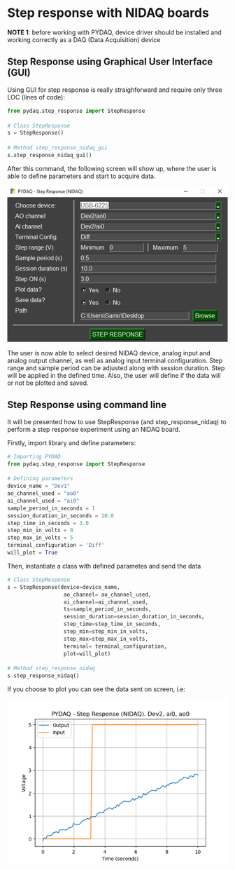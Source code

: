 # Step response with NIDAQ boards

**NOTE 1**: before working with PYDAQ, device driver should be installed and working correctly as a DAQ (Data Acquisition) device

## Step Response using Graphical User Interface (GUI)

Using GUI for step response is really straighforward and require only 
three LOC (lines of code):

```python
from pydaq.step_response import StepResponse

# Class StepResponse
s = StepResponse()

# Method step_response_nidaq_gui
s.step_response_nidaq_gui()
```

After this command, the following screen will show up, where the 
user is able to define parameters and start to acquire data.

![](img/step_response_nidaq_gui.png)

The user is now able to select desired NIDAQ device, analog input and 
analog output channel, as well as analog input terminal configuration.
Step range and sample period can be adjusted along with session duration. 
Step will be applied in the defined time. Also, the user will define if 
the data will or not be plotted and saved. 

## Step Response using command line

It will be presented how to use StepResponse (and step_response_nidaq) to 
perform a step response experiment using an NIDAQ board. 

Firstly, import library and define parameters:

```python
# Importing PYDAQ
from pydaq.step_response import StepResponse

# Defining parameters
device_name = "Dev1"
ao_channel_used = "ao0"
ai_channel_used = "ai0"
sample_period_in_seconds = 1
session_duration_in_seconds = 10.0
step_time_in_seconds = 3.0
step_min_in_volts = 0
step_max_in_volts = 5
terminal_configuration = 'Diff'
will_plot = True
```

Then, instantiate a class with defined parametes and send the data

```python
# Class StepResponse
s = StepResponse(device=device_name, 
                  ao_channel= ao_channel_used, 
                  ai_channel=ai_channel_used, 
                  ts=sample_period_in_seconds, 
                  session_duration=session_duration_in_seconds, 
                  step_time=step_time_in_seconds, 
                  step_min=step_min_in_volts, 
                  step_max=step_max_in_volts,
                  terminal= terminal_configuration, 
                  plot=will_plot)

# Method step_response_nidaq
s.step_response_nidaq()
```

If you choose to plot you can see the data sent on screen, i.e:

![](img/step_response_nidaq.png)
